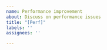 ```yaml
---
name: Performance improvement
about: Discuss on performance issues
title: "[Perf]"
labels: ''
assignees: ''

---
```



